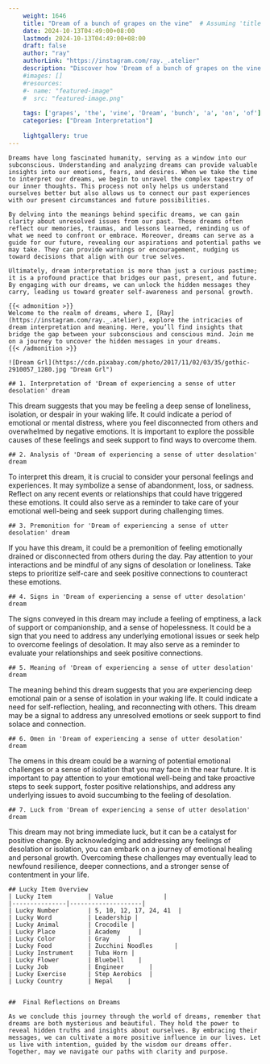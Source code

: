 ```yaml
---
    weight: 1646
    title: "Dream of a bunch of grapes on the vine"  # Assuming 'title' column exists
    date: 2024-10-13T04:49:00+08:00
    lastmod: 2024-10-13T04:49:00+08:00
    draft: false
    author: "ray"
    authorLink: "https://instagram.com/ray._.atelier"
    description: "Discover how 'Dream of a bunch of grapes on the vine' can interpret your future and uncover its significant meanings in your life."
    #images: []
    #resources:
    #- name: "featured-image"
    #  src: "featured-image.png"
    
    tags: ['grapes', 'the', 'vine', 'Dream', 'bunch', 'a', 'on', 'of']
    categories: ["Dream Interpretation"]
    
    lightgallery: true
---
```

    
    Dreams have long fascinated humanity, serving as a window into our subconscious. Understanding and analyzing dreams can provide valuable insights into our emotions, fears, and desires. When we take the time to interpret our dreams, we begin to unravel the complex tapestry of our inner thoughts. This process not only helps us understand ourselves better but also allows us to connect our past experiences with our present circumstances and future possibilities.
    
    By delving into the meanings behind specific dreams, we can gain clarity about unresolved issues from our past. These dreams often reflect our memories, traumas, and lessons learned, reminding us of what we need to confront or embrace. Moreover, dreams can serve as a guide for our future, revealing our aspirations and potential paths we may take. They can provide warnings or encouragement, nudging us toward decisions that align with our true selves.
    
    Ultimately, dream interpretation is more than just a curious pastime; it is a profound practice that bridges our past, present, and future. By engaging with our dreams, we can unlock the hidden messages they carry, leading us toward greater self-awareness and personal growth.
    
    {{< admonition >}}
    Welcome to the realm of dreams, where I, [Ray](https://instagram.com/ray._.atelier), explore the intricacies of dream interpretation and meaning. Here, you’ll find insights that bridge the gap between your subconscious and conscious mind. Join me on a journey to uncover the hidden messages in your dreams.
    {{< /admonition >}}
    
    ![Dream Grl](https://cdn.pixabay.com/photo/2017/11/02/03/35/gothic-2910057_1280.jpg "Dream Grl")
    
    ## 1. Interpretation of 'Dream of experiencing a sense of utter desolation' dream
    
This dream suggests that you may be feeling a deep sense of loneliness, isolation, or despair in your waking life. It could indicate a period of emotional or mental distress, where you feel disconnected from others and overwhelmed by negative emotions. It is important to explore the possible causes of these feelings and seek support to find ways to overcome them.
    
    ## 2. Analysis of 'Dream of experiencing a sense of utter desolation' dream
    
To interpret this dream, it is crucial to consider your personal feelings and experiences. It may symbolize a sense of abandonment, loss, or sadness. Reflect on any recent events or relationships that could have triggered these emotions. It could also serve as a reminder to take care of your emotional well-being and seek support during challenging times.
    
    ## 3. Premonition for 'Dream of experiencing a sense of utter desolation' dream
    
If you have this dream, it could be a premonition of feeling emotionally drained or disconnected from others during the day. Pay attention to your interactions and be mindful of any signs of desolation or loneliness. Take steps to prioritize self-care and seek positive connections to counteract these emotions.
    
    ## 4. Signs in 'Dream of experiencing a sense of utter desolation' dream
    
The signs conveyed in this dream may include a feeling of emptiness, a lack of support or companionship, and a sense of hopelessness. It could be a sign that you need to address any underlying emotional issues or seek help to overcome feelings of desolation. It may also serve as a reminder to evaluate your relationships and seek positive connections.
    
    ## 5. Meaning of 'Dream of experiencing a sense of utter desolation' dream
    
The meaning behind this dream suggests that you are experiencing deep emotional pain or a sense of isolation in your waking life. It could indicate a need for self-reflection, healing, and reconnecting with others. This dream may be a signal to address any unresolved emotions or seek support to find solace and connection.
    
    ## 6. Omen in 'Dream of experiencing a sense of utter desolation' dream
    
The omens in this dream could be a warning of potential emotional challenges or a sense of isolation that you may face in the near future. It is important to pay attention to your emotional well-being and take proactive steps to seek support, foster positive relationships, and address any underlying issues to avoid succumbing to the feeling of desolation.
    
    ## 7. Luck from 'Dream of experiencing a sense of utter desolation' dream
    
This dream may not bring immediate luck, but it can be a catalyst for positive change. By acknowledging and addressing any feelings of desolation or isolation, you can embark on a journey of emotional healing and personal growth. Overcoming these challenges may eventually lead to newfound resilience, deeper connections, and a stronger sense of contentment in your life.
    
    ## Lucky Item Overview
    | Lucky Item          | Value              |
    |---------------|--------------------|
    | Lucky Number        | 5, 10, 12, 17, 24, 41  |
    | Lucky Word          | Leadership |
    | Lucky Animal        | Crocodile |
    | Lucky Place         | Academy     |
    | Lucky Color         | Gray     |
    | Lucky Food          | Zucchini Noodles      |
    | Lucky Instrument    | Tuba Horn |
    | Lucky Flower        | Bluebell    |
    | Lucky Job           | Engineer       |
    | Lucky Exercise      | Step Aerobics  |
    | Lucky Country       | Nepal    |
    
    
    ##  Final Reflections on Dreams
    
    As we conclude this journey through the world of dreams, remember that dreams are both mysterious and beautiful. They hold the power to reveal hidden truths and insights about ourselves. By embracing their messages, we can cultivate a more positive influence in our lives. Let us live with intention, guided by the wisdom our dreams offer. Together, may we navigate our paths with clarity and purpose.
    